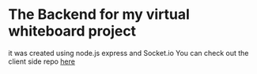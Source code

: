 # The Backend for my virtual whiteboard project

it was created using node.js express and Socket.io
You can check out the client side repo [here]()
